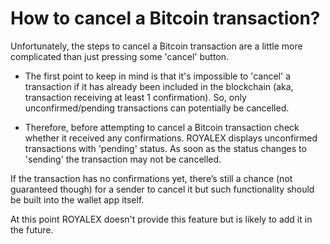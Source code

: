 # How to cancel a Bitcoin transaction?

Unfortunately, the steps to cancel a Bitcoin transaction are a little more complicated than just pressing some 'cancel' button.

- The first point to keep in mind is that it's impossible to 'cancel' a transaction if it has already been included in the blockchain (aka, transaction receiving at least 1 confirmation). So, only unconfirmed/pending transactions can potentially be cancelled.

- Therefore, before attempting to cancel a Bitcoin transaction check whether it received any confirmations. ROYALEX displays unconfirmed transactions with 'pending' status. As soon as the status changes to 'sending' the transaction may not be cancelled.

If the transaction has no confirmations yet, there’s still a chance (not guaranteed though) for a sender to cancel it but such functionality should be built into the wallet app itself.

At this point ROYALEX doesn't provide this feature but is likely to add it in the future.
